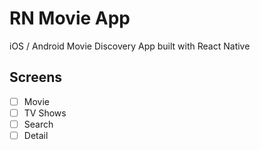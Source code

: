 # RN Movie App

iOS / Android Movie Discovery App built with React Native

## Screens

- [ ] Movie
- [ ] TV Shows
- [ ] Search
- [ ] Detail